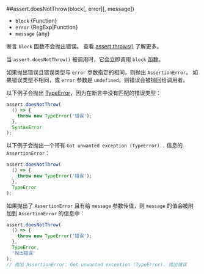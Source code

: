 ##assert.doesNotThrow(block[, error][, message])
* `block` {Function}   
* `error` {RegExp|Function}   
* `message` {any}   

断言 `block` 函数不会抛出错误。
查看 [assert.throws()](#assert_assert_throws_block_error_message) 了解更多。

当 `assert.doesNotThrow()` 被调用时，它会立即调用 `block` 函数。

如果抛出错误且错误类型与 `error` 参数指定的相同，则抛出 `AssertionError`。
如果错误类型不相同，或 `error` 参数是 `undefined`，则错误会被抛回给调用者。

以下例子会抛出 [TypeError](errors.html#errors_class_typeerror)，因为在断言中没有匹配的错误类型：

```js
assert.doesNotThrow(
  () => {
    throw new TypeError('错误');
  },
  SyntaxError
);
```

以下例子会抛出一个带有 `Got unwanted exception (TypeError)..` 信息的 `AssertionError`：

```js
assert.doesNotThrow(
  () => {
    throw new TypeError('错误');
  },
  TypeError
);
```

如果抛出了 `AssertionError` 且有给 `message` 参数传值，则 `message` 的值会被附加到 `AssertionError` 的信息中：

```js
assert.doesNotThrow(
  () => {
    throw new TypeError('错误');
  },
  TypeError,
  '抛出错误'
);
// 抛出 AssertionError: Got unwanted exception (TypeError). 抛出错误
```

